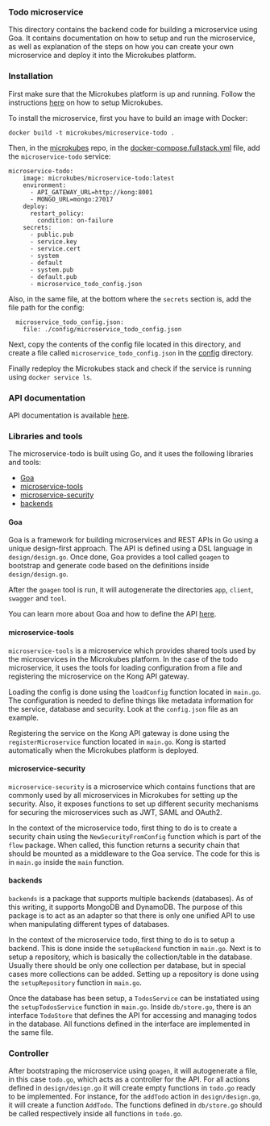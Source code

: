 ### Todo microservice

This directory contains the backend code for building a microservice using Goa. It contains documentation on how to setup and run the microservice, as well as explanation of the steps on how you can create your own microservice and deploy it into the Microkubes platform.

### Installation

First make sure that the Microkubes platform is up and running. Follow the instructions [here](https://github.com/Microkubes/microkubes) on how to setup Microkubes.

To install the microservice, first you have to build an image with Docker:

```
docker build -t microkubes/microservice-todo .
```

Then, in the [microkubes](https://github.com/Microkubes/microkubes) repo, in the       [docker-compose.fullstack.yml](https://github.com/Microkubes/microkubes/blob/master/docker/docker-compose.fullstack.yml) file,
add the `microservice-todo` service:

```
microservice-todo:
    image: microkubes/microservice-todo:latest
    environment:
      - API_GATEWAY_URL=http://kong:8001
      - MONGO_URL=mongo:27017
    deploy:
      restart_policy:
        condition: on-failure
    secrets:
      - public.pub
      - service.key
      - service.cert
      - system
      - default
      - system.pub
      - default.pub
      - microservice_todo_config.json
```

Also, in the same file, at the bottom where the `secrets` section is, add the file path for the config:

```
  microservice_todo_config.json:
    file: ./config/microservice_todo_config.json
```

Next, copy the contents of the config file located in this directory, and create a file called `microservice_todo_config.json` in the [config](https://github.com/Microkubes/microkubes/tree/master/docker/config) directory.

Finally redeploy the Microkubes stack and check if the service is running using `docker service ls`.

### API documentation

API documentation is available [here](./api.md).

### Libraries and tools

The microservice-todo is built using Go, and it uses the following libraries and tools:
- [Goa](https://github.com/goadesign/goa)
- [microservice-tools](https://github.com/Microkubes/microservice-tools)
- [microservice-security](https://github.com/Microkubes/microservice-security)
- [backends](https://github.com/JormungandrK/backends)

#### Goa

Goa is a framework for building microservices and REST APIs in Go using a unique design-first approach. The API is defined using a DSL language in `design/design.go`. Once done, Goa provides a tool called `goagen` to bootstrap and generate code based on the definitions inside `design/design.go`.

After the `goagen` tool is run, it will autogenerate the directories `app`, `client`, `swagger` and `tool`.

You can learn more about Goa and how to define the API [here](https://goa.design/).

#### microservice-tools

`microservice-tools` is a microservice which provides shared tools used by the microservices in the Microkubes platform. In the case of the todo microservice, it uses the tools for loading configuration from a file and registering the microservice on the Kong API gateway.

Loading the config is done using the `loadConfig` function located in `main.go`. The configuration is needed to define things like metadata information for the service, database and security. Look at the `config.json` file as an example.

Registering the service on the Kong API gateway is done using the `registerMicroservice` function located in `main.go`. Kong is started automatically when the Microkubes platform is deployed.

#### microservice-security

`microservice-security` is a microservice which contains functions that are commonly used by all microservices in Microkubes for setting up the security. Also, it exposes functions to set up different security mechanisms for securing the microservices such as JWT, SAML and OAuth2.

In the context of the microservice todo, first thing to do is to create a security chain using the `NewSecurityFromConfig` function which is part of the `flow` package. When called, this function returns a security chain that should be mounted as a middleware to the Goa service. The code for this is in `main.go` inside the `main` function.

#### backends

`backends` is a package that supports multiple backends (databases). As of this writing, it supports MongoDB and DynamoDB. The purpose of this package is to act as an adapter so that there is only one unified API to use when manipulating different types of databases.

In the context of the microservice todo, first thing to do is to setup a backend. This is done inside the `setupBackend` function in `main.go`. Next is to setup a repository, which is basically the collection/table in the database. Usually there should be only one collection per database, but in special cases more collections can be added. Setting up a repository is done using the `setupRepository` function in `main.go`.

Once the database has been setup, a `TodosService` can be instatiated using the `setupTodosService` function in `main.go`. Inside `db/store.go`, there is an interface `TodoStore` that defines the API for accessing and managing todos in the database. All functions defined in the interface are implemented in the same file.

### Controller

After bootstraping the microservice using `goagen`, it will autogenerate a file, in this case `todo.go`, which acts as a controller for the API. For all actions defined in `design/design.go` it will create empty functions in `todo.go` ready to be implemented. For instance, for the `addTodo` action in `design/design.go`, it will create a function `AddTodo`. The functions defined in `db/store.go` should be called respectively inside all functions in `todo.go`.
